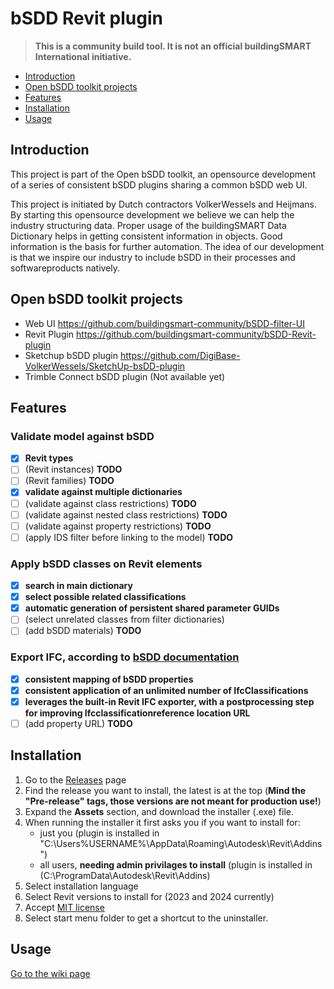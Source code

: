 # bSDD Revit plugin

> **This is a community build tool. It is not an official buildingSMART International initiative.**
> 
<!-- TOC -->
* [Introduction](#introduction)
* [Open bSDD toolkit projects](#open-bsdd-toolkit-projects)
* [Features](#features)
* [Installation](#installation)
* [Usage](#usage)
<!-- TOC -->

## Introduction
This project is part of the Open bSDD toolkit, an opensource development of a series of consistent bSDD plugins sharing a common bSDD web UI.

This project is initiated by Dutch contractors VolkerWessels and Heijmans. By starting this opensource development we believe we can help the industry structuring data. Proper usage of the buildingSMART Data Dictionary helps in getting consistent information in objects. Good information is the basis for further automation. 
The idea of our development is that we inspire our industry to include bSDD in their processes and softwareproducts natively.

## Open bSDD toolkit projects
-	Web UI https://github.com/buildingsmart-community/bSDD-filter-UI
-	Revit Plugin https://github.com/buildingsmart-community/bSDD-Revit-plugin
-	Sketchup bSDD plugin https://github.com/DigiBase-VolkerWessels/SketchUp-bsDD-plugin
-	Trimble Connect bSDD plugin (Not available yet)

## Features
### Validate model against bSDD
- [x] **Revit types**
- [ ] (Revit instances) **TODO**
- [ ] (Revit families) **TODO**
- [x] **validate against multiple dictionaries**
- [ ] (validate against class restrictions) **TODO**
- [ ] (validate against nested class restrictions) **TODO**
- [ ] (validate against property restrictions) **TODO**
- [ ] (apply IDS filter before linking to the model) **TODO**
### Apply bSDD classes on Revit elements
- [x] **search in main dictionary**
- [x] **select possible related classifications**
- [x] **automatic generation of persistent shared parameter GUIDs**
- [ ] (select unrelated classes from filter dictionaries)
- [ ] (add bSDD materials) **TODO**
### Export IFC, according to [bSDD documentation](https://github.com/buildingSMART/bSDD/blob/master/Documentation/bSDD-IFC%20documentation.md)
- [x] **consistent mapping of bSDD properties**
- [x] **consistent application of an unlimited number of IfcClassifications**
- [x] **leverages the built-in Revit IFC exporter, with a postprocessing step for improving Ifcclassificationreference location URL**
- [ ] (add property URL) **TODO**

## Installation
1. Go to the [Releases](https://github.com/buildingsmart-community/bSDD-Revit-plugin/releases) page
2. Find the release you want to install, the latest is at the top (**Mind the "Pre-release" tags, those versions are not meant for production use!**)
3. Expand the **Assets** section, and download the installer (.exe) file.
4. When running the installer it first asks you if you want to install for:
   - just you (plugin is installed in "C:\Users\%USERNAME%\AppData\Roaming\Autodesk\Revit\Addins\")
   - all users, **needing admin privilages to install** (plugin is installed in (C:\ProgramData\Autodesk\Revit\Addins\)
6. Select installation language
7. Select Revit versions to install for (2023 and 2024 currently)
8. Accept [MIT license](https://github.com/buildingsmart-community/bSDD-Revit-plugin/blob/main/LICENSE)
9. Select start menu folder to get a shortcut to the uninstaller.

## Usage
[Go to the wiki page](https://github.com/buildingsmart-community/bSDD-Revit-plugin/wiki/)
